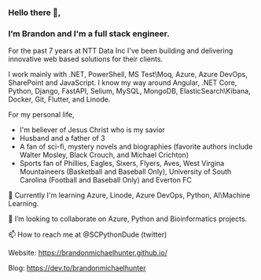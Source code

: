 ### Hello there 👋, 

### I’m Brandon and I'm a full stack engineer.

For the past 7 years at NTT Data Inc I've been building and delivering innovative web based solutions for their clients.

I work mainly with .NET, PowerShell, MS Test\Moq, Azure, Azure DevOps, SharePoint and JavaScript. I know my way around Angular, .NET Core, Python, Django, FastAPI,  Selium, MySQL, MongoDB, ElasticSearch\Kibana, Docker, Git, Flutter, and Linode.

For my personal life, 
 - I'm believer of Jesus Christ who is my savior 
 - Husband and a father of 3
 - A fan of sci-fi, mystery novels and biographies (favorite authors include Walter Mosley, Black Crouch, and Michael Crichton) 
 - Sports fan of Phillies, Eagles, Sixers, Flyers, Aves, West Virgina Mountaineers (Basketball and Baseball Only), University of South Carolina (Football and Baseball Only) and Everton FC

🌱 Currently I'm learning Azure, Linode, Azure DevOps, Python, AI\Machine Learning.

💞️ I’m looking to collaborate on Azure, Python and Bioinformatics projects.

📫 How to reach me at @SCPythonDude (twitter)

Website: https://brandonmichaelhunter.github.io/

Blog: https://dev.to/brandonmichaelhunter
<!---
brandonmichaelhunter/brandonmichaelhunter is a ✨ special ✨ repository because its `README.md` (this file) appears on your GitHub profile.
You can click the Preview link to take a look at your changes.
--->
 
